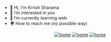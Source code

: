 

- 👋 Hi, I’m Krrish Sharama 
- 👀 I’m interested in _you_
- 🧠 I’m currently learning web
- 🌍 How to reach me (no possible way)

 <p align="center">
  <a href="https://javascript.org" target="_blank"><img alt="home" src="https://img.shields.io/badge/I love Javascript-red?style=for-the-badge&logo=javascript&logoColor="></a>
  <a href="https://ubuntu" target="_blank"><img alt="home" src="https://img.shields.io/badge/I Use Ubuntu -green?style=for-the-badge&logo=ubuntu&logoColor=darkblue"></a>
  <a href="https://nhentai.net="_blank"><img alt="home" src="https://img.shields.io/badge/4GB , 512GB HHD-blue?style=for-the-badge&logoColor=darkorange"></a>
</
[![Krrish's GitHub stats](https://github-readme-stats.vercel.app/api?username=krrish313)](https://w3.or)

